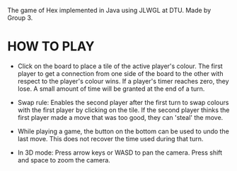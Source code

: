 The game of Hex implemented in Java using JLWGL at DTU. Made by Group 3.

HOW TO PLAY
===========
  - Click on the board to place a tile of the active player's colour. The first player to get a connection from one side of the board to the other with respect to the player's colour wins. If a player's timer reaches zero, they lose. A small amount of time will be granted at the end of a turn.
   
  - Swap rule: Enables the second player after the first turn to swap colours with the first player by clicking on the tile. If the second player thinks the first player made a move that was too good, they can 'steal' the move. 
  
  - While playing a game, the button on the bottom can be used to undo the last move. This does not recover the time used during that turn.
  
  - In 3D mode: Press arrow keys or WASD to pan the camera. Press shift and space to zoom the camera.
  
